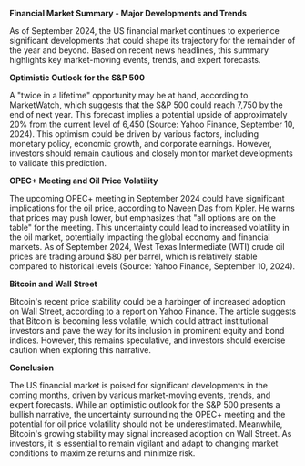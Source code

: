 **Financial Market Summary - Major Developments and Trends**

As of September 2024, the US financial market continues to experience significant developments that could shape its trajectory for the remainder of the year and beyond. Based on recent news headlines, this summary highlights key market-moving events, trends, and expert forecasts.

**Optimistic Outlook for the S&P 500**

A "twice in a lifetime" opportunity may be at hand, according to MarketWatch, which suggests that the S&P 500 could reach 7,750 by the end of next year. This forecast implies a potential upside of approximately 20% from the current level of 6,450 (Source: Yahoo Finance, September 10, 2024). This optimism could be driven by various factors, including monetary policy, economic growth, and corporate earnings. However, investors should remain cautious and closely monitor market developments to validate this prediction.

**OPEC+ Meeting and Oil Price Volatility**

The upcoming OPEC+ meeting in September 2024 could have significant implications for the oil price, according to Naveen Das from Kpler. He warns that prices may push lower, but emphasizes that "all options are on the table" for the meeting. This uncertainty could lead to increased volatility in the oil market, potentially impacting the global economy and financial markets. As of September 2024, West Texas Intermediate (WTI) crude oil prices are trading around $80 per barrel, which is relatively stable compared to historical levels (Source: Yahoo Finance, September 10, 2024).

**Bitcoin and Wall Street**

Bitcoin's recent price stability could be a harbinger of increased adoption on Wall Street, according to a report on Yahoo Finance. The article suggests that Bitcoin is becoming less volatile, which could attract institutional investors and pave the way for its inclusion in prominent equity and bond indices. However, this remains speculative, and investors should exercise caution when exploring this narrative.

**Conclusion**

The US financial market is poised for significant developments in the coming months, driven by various market-moving events, trends, and expert forecasts. While an optimistic outlook for the S&P 500 presents a bullish narrative, the uncertainty surrounding the OPEC+ meeting and the potential for oil price volatility should not be underestimated. Meanwhile, Bitcoin's growing stability may signal increased adoption on Wall Street. As investors, it is essential to remain vigilant and adapt to changing market conditions to maximize returns and minimize risk.